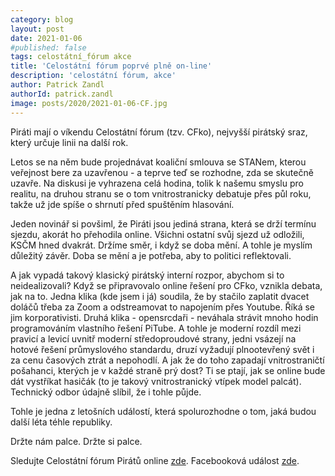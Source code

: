 ```yaml
---
category: blog
layout: post
date: 2021-01-06
#published: false
tags: celostátní_fórum akce 
title: 'Celostátní fórum poprvé plně on-line'
description: 'celostátní fórum, akce'
author: Patrick Zandl
authorId: patrick.zandl
image: posts/2020/2021-01-06-CF.jpg
---
```


Piráti mají o víkendu Celostátní fórum (tzv. CFko), nejvyšší pirátský sraz, který určuje linii na další rok. 

Letos se na něm bude projednávat koaliční smlouva se STANem, kterou veřejnost bere za uzavřenou - a teprve teď se rozhodne, zda se skutečně uzavře. Na diskusi je vyhrazena celá hodina, tolik k našemu smyslu pro realitu, na druhou stranu se o tom vnitrostranicky debatuje přes půl roku, takže už jde spíše o shrnutí před spuštěním hlasování. 

Jeden novinář si povšiml, že Piráti jsou jediná strana, která se drží termínu sjezdu, akorát ho přehodila online. Všichni ostatní svůj sjezd už odložili, KSČM hned dvakrát. Držíme směr, i když se doba mění. A tohle je myslím důležitý závěr. Doba se mění a je potřeba, aby to politici reflektovali. 

A jak vypadá takový klasický pirátský interní rozpor, abychom si to neidealizovali? Když se připravovalo online řešení pro CFko, vznikla debata, jak na to. Jedna klika (kde jsem i já) soudila, že by stačilo zaplatit dvacet doláčů třeba za Zoom a odstreamovat to napojením přes Youtube. Říká se jim korporativisti. Druhá klika - opensrcdaři - neváhala strávit mnoho hodin programováním vlastního řešení PiTube. A tohle je moderní rozdíl mezi pravicí a levicí uvnitř moderní středoproudové strany, jedni vsázejí na hotové řešení průmyslového standardu, druzí vyžadují plnootevřený svět i za cenu časových ztrát a nepohodlí. A jak že do toho zapadají vnitrostraničtí pošahanci, kterých je v každé straně prý dost? Ti se ptají, jak se online bude dát vystříkat hasičák (to je takový vnitrostranický vtípek model palcát). Technický odbor údajně slíbil, že i tohle půjde. 

Tohle je jedna z letošních událostí, která spolurozhodne o tom, jaká budou další léta téhle republiky. 

Držte nám palce. Držte si palce.

Sledujte Celostátní fórum Pirátů online [zde](https://cf2021.pirati.cz/).
Facebooková událost [zde](https://www.facebook.com/events/691783101507474).
